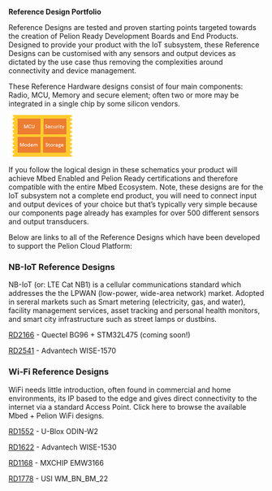 **Reference Design Portfolio**

Reference Designs are tested and proven starting points targeted towards the creation of Pelion Ready Development Boards and End Products.  Designed to provide your product with the IoT subsystem, these Reference Designs can be customised with any sensors and output devices as dictated by the use case thus removing the complexities around connectivity and device management. 

These Reference Hardware designs consist of four main components: Radio, MCU, Memory and secure element; often two or more may be integrated in a single chip by some silicon vendors.  

<img src="https://github.com/ARMmbed/reference-designs/blob/master/images/BlockDiagram.png">

If you follow the logical design in these schematics your product will achieve Mbed Enabled and Pelion Ready certifications and therefore compatible with the entire Mbed Ecosystem.  Note, these designs are for the IoT subsystem not a complete end product, you will need to connect input and output devices of your choice but that’s typically very simple because our components page already has examples for over 500 different sensors and output transducers.

Below are links to all of the Reference Designs which have been developed to support the Pelion Cloud Platform:  

### NB-IoT Reference Designs

NB-IoT (or: LTE Cat NB1) is a cellular communications standard which addresses the the LPWAN (low-power, wide-area network) market. Adopted in sereral markets such as Smart metering (electricity, gas, and water), facility management services, asset tracking and personal health monitors, and smart city infrastructure such as street lamps or dustbins.

[RD2166](https://github.com/ARMmbed/reference-design-RD2166) - Quectel BG96 + STM32L475 (coming soon!)

[RD2541](https://github.com/ARMmbed/reference-design-RD2541) - Advantech WISE-1570


### Wi-Fi Reference Designs

WiFi needs little introduction, often found in commercial and home environments, its IP based to the edge and gives direct connectivity to the internet via a standard Access Point.  Click here to browse the available Mbed + Pelion WiFi designs. 

[RD1552](https://github.com/ARMmbed/reference-design-RD1552) - U-Blox ODIN-W2

[RD1622](https://github.com/ARMmbed/reference-design-RD1622) - Advantech WISE-1530

[RD1168](https://github.com/ARMmbed/reference-design-RD1168) - MXCHIP EMW3166

[RD1778](https://github.com/ARMmbed/reference-design-RD1778) - USI WM_BN_BM_22




